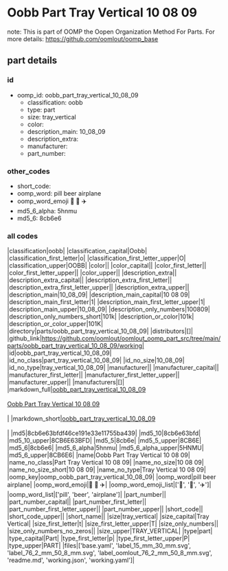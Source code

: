 # Oobb Part Tray Vertical 10 08 09  

note: This is part of OOMP the Oopen Organization Method For Parts. For more details: https://github.com/oomlout/oomp_base

##  part details





### id
* oomp_id: oobb_part_tray_vertical_10_08_09
  * classification: oobb
  * type: part
  * size: tray_vertical
  * color: 
  * description_main: 10_08_09
  * description_extra: 
  * manufacturer: 
  * part_number: 

### other_codes
* short_code: 
* oomp_word: pill beer airplane
* oomp_word_emoji :pill: :beer: :airplane:
* md5_6_alpha: 5hnmu
* md5_6: 8cb6e6

### all codes 
|classification|oobb|
|classification_capital|Oobb|
|classification_first_letter|o|
|classification_first_letter_upper|O|
|classification_upper|OOBB|
|color||
|color_capital||
|color_first_letter||
|color_first_letter_upper||
|color_upper||
|description_extra||
|description_extra_capital||
|description_extra_first_letter||
|description_extra_first_letter_upper||
|description_extra_upper||
|description_main|10_08_09|
|description_main_capital|10 08 09|
|description_main_first_letter|1|
|description_main_first_letter_upper|1|
|description_main_upper|10_08_09|
|description_only_numbers|100809|
|description_only_numbers_short|101k|
|description_or_color|101k|
|description_or_color_upper|101K|
|directory|parts/oobb_part_tray_vertical_10_08_09|
|distributors|[]|
|github_link|https://github.com/oomlout/oomlout_oomp_part_src/tree/main/parts/oobb_part_tray_vertical_10_08_09/working|
|id|oobb_part_tray_vertical_10_08_09|
|id_no_class|part_tray_vertical_10_08_09|
|id_no_size|10_08_09|
|id_no_type|tray_vertical_10_08_09|
|manufacturer||
|manufacturer_capital||
|manufacturer_first_letter||
|manufacturer_first_letter_upper||
|manufacturer_upper||
|manufacturers|[]|
|markdown_full|[oobb_part_tray_vertical_10_08_09](https://github.com/oomlout/oomlout_oomp_part_src/tree/main/parts/oobb_part_tray_vertical_10_08_09/working)<br>[](https://github.com/oomlout/oomlout_oomp_part_src/tree/main/parts/oobb_part_tray_vertical_10_08_09/working)<br>[Oobb Part Tray Vertical 10 08 09](https://github.com/oomlout/oomlout_oomp_part_src/tree/main/parts/oobb_part_tray_vertical_10_08_09/working)<br><br>|
|markdown_short|[oobb_part_tray_vertical_10_08_09](https://github.com/oomlout/oomlout_oomp_part_src/tree/main/parts/oobb_part_tray_vertical_10_08_09/working)<br><br>|
|md5|8cb6e63bfdf46ce191e33e11755ba439|
|md5_10|8cb6e63bfd|
|md5_10_upper|8CB6E63BFD|
|md5_5|8cb6e|
|md5_5_upper|8CB6E|
|md5_6|8cb6e6|
|md5_6_alpha|5hnmu|
|md5_6_alpha_upper|5HNMU|
|md5_6_upper|8CB6E6|
|name|Oobb Part Tray Vertical 10 08 09|
|name_no_class|Part Tray Vertical 10 08 09|
|name_no_size|10 08 09|
|name_no_size_short|10 08 09|
|name_no_type|Tray Vertical 10 08 09|
|oomp_key|oomp_oobb_part_tray_vertical_10_08_09|
|oomp_word|pill beer airplane|
|oomp_word_emoji|:pill: :beer: :airplane:|
|oomp_word_emoji_list|[':pill:', ':beer:', ':airplane:']|
|oomp_word_list|['pill', 'beer', 'airplane']|
|part_number||
|part_number_capital||
|part_number_first_letter||
|part_number_first_letter_upper||
|part_number_upper||
|short_code||
|short_code_upper||
|short_name||
|size|tray_vertical|
|size_capital|Tray Vertical|
|size_first_letter|t|
|size_first_letter_upper|T|
|size_only_numbers||
|size_only_numbers_no_zeros||
|size_upper|TRAY_VERTICAL|
|type|part|
|type_capital|Part|
|type_first_letter|p|
|type_first_letter_upper|P|
|type_upper|PART|
|files|['base.yaml', 'label_15_mm_30_mm.svg', 'label_76_2_mm_50_8_mm.svg', 'label_oomlout_76_2_mm_50_8_mm.svg', 'readme.md', 'working.json', 'working.yaml']|
